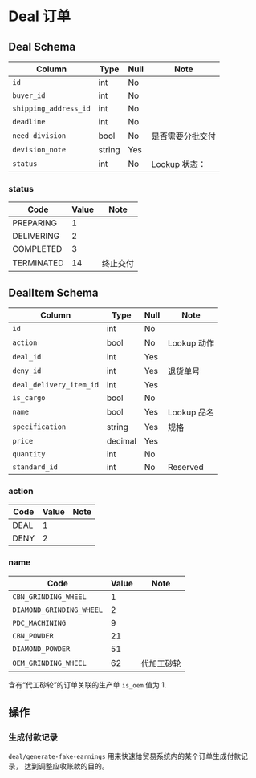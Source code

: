 # Deal 订单

Deal Schema
---------------------------------------------------------------------
Column                              | Type      | Null | Note
------------------------------------|-----------|------|-------
`id`                                | int       | No   | 
`buyer_id`                          | int       | No   | 
`shipping_address_id`               | int       | No   | 
`deadline`                          | int       | No   | 
`need_division`                     | bool      | No   | 是否需要分批交付
`devision_note`                     | string    | Yes  | 
`status`                            | int       | No   | Lookup 状态：

### status
Code                    | Value  | Note
------------------------|--------|------------
PREPARING               |   1    | 
DELIVERING              |   2    | 
COMPLETED               |   3    | 
TERMINATED              |   14   | 终止交付

DealItem Schema
---------------------------------------------------------------------
Column                              | Type      | Null | Note
------------------------------------|-----------|------|-------
`id`                                | int       | No   | 
`action`                            | bool      | No   | Lookup 动作
`deal_id`                           | int       | Yes  | 
`deny_id`                           | int       | Yes  | 退货单号
`deal_delivery_item_id`             | int       | Yes  | 
`is_cargo`                          | bool      | No   | 
`name`                              | bool      | Yes  | Lookup 品名
`specification`                     | string    | Yes  | 规格
`price`                             | decimal   | Yes  | 
`quantity`                          | int       | No   |
`standard_id`                       | int       | No   | Reserved 

### action
Code       | Value  | Note
-----------|--------|------------
DEAL       |   1    | 
DENY       |   2    | 

### name
Code                    | Value  | Note
------------------------|--------|------------
`CBN_GRINDING_WHEEL`    |   1    | 
`DIAMOND_GRINDING_WHEEL`|   2    | 
`PDC_MACHINING`         |   9    | 
`CBN_POWDER`            |   21   | 
`DIAMOND_POWDER`        |   51   | 
`OEM_GRINDING_WHEEL`    |   62   | 代加工砂轮

含有“代工砂轮”的订单关联的生产单 `is_oem` 值为 1.

操作
--------------------------------------------------------------------------
### 生成付款记录
`deal/generate-fake-earnings` 用来快速给贸易系统内的某个订单生成付款记录，
达到调整应收账款的目的。
